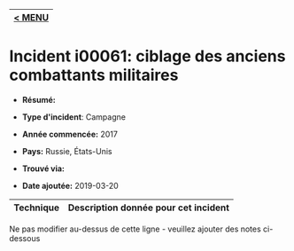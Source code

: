 |[< MENU](../README.md)|
|---|
# Incident i00061: ciblage des anciens combattants militaires

* **Résumé:**

* **Type d'incident**: Campagne

* **Année commencée:** 2017

* **Pays:** Russie, États-Unis

* **Trouvé via:**

* **Date ajoutée:** 2019-03-20
 

|Technique |Description donnée pour cet incident |
|--------- |------------------------- |


Ne pas modifier au-dessus de cette ligne - veuillez ajouter des notes ci-dessous